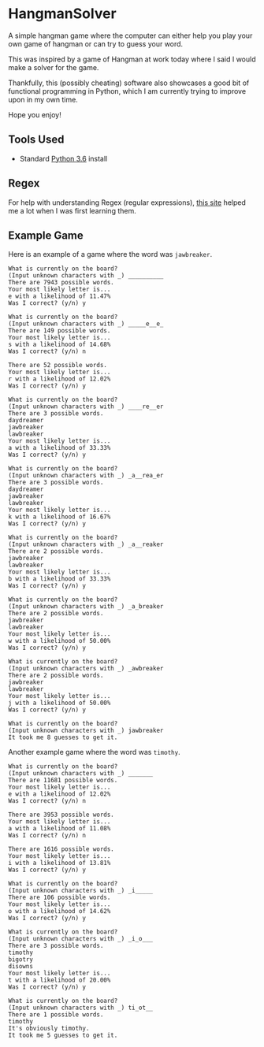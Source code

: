 # HangmanSolver
A simple hangman game where the computer can either help you 
play your own game of hangman or can try to guess your word.

This was inspired by a game of Hangman at work today where I
said I would make a solver for the game.

Thankfully, this (possibly cheating) software also showcases a
good bit of functional programming in Python, which I am
currently trying to improve upon in my own time.

Hope you enjoy!

## Tools Used
* Standard [Python 3.6](https://www.python.org/) install 

## Regex
For help with understanding Regex (regular expressions), [this
site](https://regexr.com/) helped me a lot when I was first learning them.

## Example Game
Here is an example of a game where the word was `jawbreaker`.
```
What is currently on the board?
(Input unknown characters with _) __________
There are 7943 possible words.
Your most likely letter is...
e with a likelihood of 11.47%
Was I correct? (y/n) y

What is currently on the board?
(Input unknown characters with _) _____e__e_
There are 149 possible words.
Your most likely letter is...
s with a likelihood of 14.68%
Was I correct? (y/n) n

There are 52 possible words.
Your most likely letter is...
r with a likelihood of 12.02%
Was I correct? (y/n) y

What is currently on the board?
(Input unknown characters with _) ____re__er
There are 3 possible words.
daydreamer
jawbreaker
lawbreaker
Your most likely letter is...
a with a likelihood of 33.33%
Was I correct? (y/n) y

What is currently on the board?
(Input unknown characters with _) _a__rea_er
There are 3 possible words.
daydreamer
jawbreaker
lawbreaker
Your most likely letter is...
k with a likelihood of 16.67%
Was I correct? (y/n) y

What is currently on the board?
(Input unknown characters with _) _a__reaker
There are 2 possible words.
jawbreaker
lawbreaker
Your most likely letter is...
b with a likelihood of 33.33%
Was I correct? (y/n) y

What is currently on the board?
(Input unknown characters with _) _a_breaker
There are 2 possible words.
jawbreaker
lawbreaker
Your most likely letter is...
w with a likelihood of 50.00%
Was I correct? (y/n) y

What is currently on the board?
(Input unknown characters with _) _awbreaker
There are 2 possible words.
jawbreaker
lawbreaker
Your most likely letter is...
j with a likelihood of 50.00%
Was I correct? (y/n) y

What is currently on the board?
(Input unknown characters with _) jawbreaker
It took me 8 guesses to get it.
```

Another example game where the word was `timothy`.
```
What is currently on the board?
(Input unknown characters with _) _______
There are 11681 possible words.
Your most likely letter is...
e with a likelihood of 12.02%
Was I correct? (y/n) n

There are 3953 possible words.
Your most likely letter is...
a with a likelihood of 11.08%
Was I correct? (y/n) n

There are 1616 possible words.
Your most likely letter is...
i with a likelihood of 13.81%
Was I correct? (y/n) y

What is currently on the board?
(Input unknown characters with _) _i_____
There are 106 possible words.
Your most likely letter is...
o with a likelihood of 14.62%
Was I correct? (y/n) y

What is currently on the board?
(Input unknown characters with _) _i_o___
There are 3 possible words.
timothy
bigotry
disowns
Your most likely letter is...
t with a likelihood of 20.00%
Was I correct? (y/n) y

What is currently on the board?
(Input unknown characters with _) ti_ot__
There are 1 possible words.
timothy
It's obviously timothy.
It took me 5 guesses to get it.
```